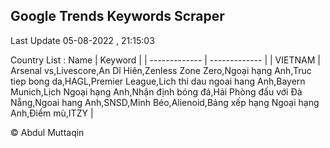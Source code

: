 

## Google Trends Keywords Scraper 
 
Last Update 05-08-2022 , 21:15:03

Country List :
 Name  | Keyword |
| ------------- | ------------- |
| VIETNAM | Arsenal vs,Livescore,An Dĩ Hiên,Zenless Zone Zero,Ngoại hạng Anh,Truc tiep bong da,HAGL,Premier League,Lich thi dau ngoai hang Anh,Bayern Munich,Lịch Ngoại hạng Anh,Nhận định bóng đá,Hải Phòng đấu với Đà Nẵng,Ngoai hang Anh,SNSD,Minh Béo,Alienoid,Bảng xếp hạng Ngoại hạng Anh,Điểm mù,ITZY |



© Abdul Muttaqin 
